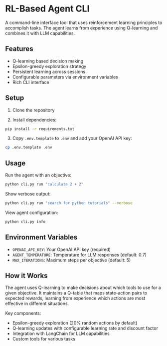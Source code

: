 # RL-Based Agent CLI

A command-line interface tool that uses reinforcement learning principles to accomplish tasks. The agent learns from experience using Q-learning and combines it with LLM capabilities.

## Features

- Q-learning based decision making
- Epsilon-greedy exploration strategy
- Persistent learning across sessions
- Configurable parameters via environment variables
- Rich CLI interface

## Setup

1. Clone the repository

2. Install dependencies:

```bash
pip install -r requirements.txt
```

3. Copy `.env.template` to `.env` and add your OpenAI API key:

```bash
cp .env.template .env
```

## Usage

Run the agent with an objective:

```bash
python cli.py run "calculate 2 + 2"
```

Show verbose output:

```bash
python cli.py run "search for python tutorials" --verbose
```

View agent configuration:

```bash
python cli.py info
```

## Environment Variables

- `OPENAI_API_KEY`: Your OpenAI API key (required)
- `AGENT_TEMPERATURE`: Temperature for LLM responses (default: 0.7)
- `MAX_ITERATIONS`: Maximum steps per objective (default: 5)

## How it Works

The agent uses Q-learning to make decisions about which tools to use for a given objective. It maintains a Q-table that maps state-action pairs to expected rewards, learning from experience which actions are most effective in different situations.

Key components:

- Epsilon-greedy exploration (20% random actions by default)
- Q-learning updates with configurable learning rate and discount factor
- Integration with LangChain for LLM capabilities
- Custom tools for various tasks
